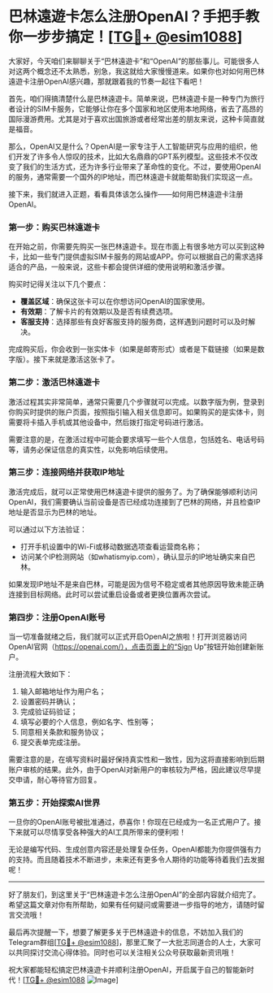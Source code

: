 # 巴林遠遊卡怎么注册OpenAI？手把手教你一步步搞定！[[TG💪+ @esim1088](https://t.me/s/esim1088)]

大家好，今天咱们来聊聊关于“巴林遠遊卡”和“OpenAI”的那些事儿。可能很多人对这两个概念还不太熟悉，别急，我这就给大家慢慢道来。如果你也对如何用巴林遠遊卡注册OpenAI感兴趣，那就跟着我的节奏一起往下看吧！

首先，咱们得搞清楚什么是巴林遠遊卡。简单来说，巴林遠遊卡是一种专门为旅行者设计的SIM卡服务，它能够让你在多个国家和地区使用本地网络，省去了高昂的国际漫游费用。尤其是对于喜欢出国旅游或者经常出差的朋友来说，这种卡简直就是福音。

那么，OpenAI又是什么？OpenAI是一家专注于人工智能研究与应用的组织，他们开发了许多令人惊叹的技术，比如大名鼎鼎的GPT系列模型。这些技术不仅改变了我们的生活方式，还为许多行业带来了革命性的变化。不过，要使用OpenAI的服务，通常需要一个国外的IP地址，而巴林遠遊卡就能帮助我们实现这一点。

接下来，我们就进入正题，看看具体该怎么操作——如何用巴林遠遊卡注册OpenAI。

### 第一步：购买巴林遠遊卡

在开始之前，你需要先购买一张巴林遠遊卡。现在市面上有很多地方可以买到这种卡，比如一些专门提供虚拟SIM卡服务的网站或APP。你可以根据自己的需求选择适合的产品，一般来说，这些卡都会提供详细的使用说明和激活步骤。

购买时记得关注以下几个要点：
- **覆盖区域**：确保这张卡可以在你想访问OpenAI的国家使用。
- **有效期**：了解卡片的有效期以及是否有续费选项。
- **客服支持**：选择那些有良好客服支持的服务商，这样遇到问题时可以及时解决。

完成购买后，你会收到一张实体卡（如果是邮寄形式）或者是下载链接（如果是数字版）。接下来就是激活这张卡了。

### 第二步：激活巴林遠遊卡

激活过程其实非常简单，通常只需要几个步骤就可以完成。以数字版为例，登录到你购买时提供的账户页面，按照指引输入相关信息即可。如果购买的是实体卡，则需要将卡插入手机或其他设备中，然后拨打指定号码进行激活。

需要注意的是，在激活过程中可能会要求填写一些个人信息，包括姓名、电话号码等，请务必保证信息的真实性，以免影响后续使用。

### 第三步：连接网络并获取IP地址

激活完成后，就可以正常使用巴林遠遊卡提供的服务了。为了确保能够顺利访问OpenAI，我们需要确认当前设备是否已经成功连接到了巴林的网络，并且检查IP地址是否显示为巴林的地址。

可以通过以下方法验证：
- 打开手机设置中的Wi-Fi或移动数据选项查看运营商名称；
- 访问某个IP检测网站（如whatismyip.com），确认显示的IP地址确实来自巴林。

如果发现IP地址不是来自巴林，可能是因为信号不稳定或者其他原因导致未能正确连接到目标网络。此时可以尝试重启设备或者更换位置再次尝试。

### 第四步：注册OpenAI账号

当一切准备就绪之后，我们就可以正式开启OpenAI之旅啦！打开浏览器访问OpenAI官网（https://openai.com/），点击页面上的“Sign Up”按钮开始创建新账户。

注册流程大致如下：
1. 输入邮箱地址作为用户名；
2. 设置密码并确认；
3. 完成验证码验证；
4. 填写必要的个人信息，例如名字、性别等；
5. 同意相关条款和服务协议；
6. 提交表单完成注册。

需要注意的是，在填写资料时最好保持真实性和一致性，因为这将直接影响到后期账户审核的结果。此外，由于OpenAI对新用户的审核较为严格，因此建议尽早提交申请，耐心等待官方回复。

### 第五步：开始探索AI世界

一旦你的OpenAI账号被批准通过，恭喜你！你现在已经成为一名正式用户了。接下来就可以尽情享受各种强大的AI工具所带来的便利啦！

无论是编写代码、生成创意内容还是处理复杂任务，OpenAI都能为你提供强有力的支持。而且随着技术不断进步，未来还有更多令人期待的功能等待着我们去发掘呢！

---

好了朋友们，到这里关于“巴林遠遊卡怎么注册OpenAI”的全部内容就介绍完了。希望这篇文章对你有所帮助，如果有任何疑问或需要进一步指导的地方，请随时留言交流哦！

最后再次提醒一下，想要了解更多关于巴林遠遊卡的信息，不妨加入我们的Telegram群组[[TG💪+ @esim1088](https://t.me/s/esim1088)]，那里汇聚了一大批志同道合的人士，大家可以共同探讨交流心得体验。同时也可以关注相关公众号获取最新资讯哦！

祝大家都能轻松搞定巴林遠遊卡并顺利注册OpenAI，开启属于自己的智能新时代！[[TG💪+ @esim1088](https://t.me/s/esim1088) ![Image](https://i.postimg.cc/4NQfJmqS/Snipaste-2025-05-13-00-14-12.png)]
